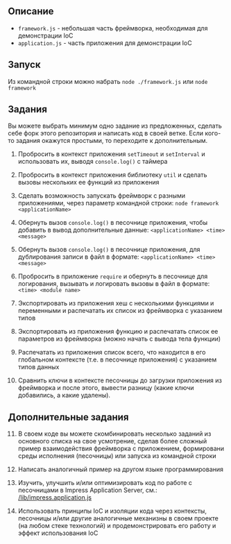 ## Описание

* `framework.js` - небольшая часть фреймворка, необходимая для демонстрации IoC
* `application.js` - часть приложения для демонстрации IoC

## Запуск

Из командной строки можно набрать `node ./framework.js` или `node framework`

## Задания

Вы можете выбрать минимум одно задание из предложенных, сделать себе форк этого
репозитория и написать код в своей ветке. Если кого-то задания окажутся
простыми, то переходите к дополнительным.

1. Пробросить в контекст приложения `setTimeout` и `setInterval` и использовать
их, выводя `console.log()` с таймера

2. Пробросить в контекст приложения библиотеку `util` и сделать вызовы
нескольких ее функций из приложения

3. Сделать возможность запускать фреймворк с разными приложениями, через
параметр командной строки: `node framework <applicationName>`

4. Обернуть вызов `console.log()` в песочнице приложения, чтобы добавить в
вывод дополнительные данные: `<applicationName> <time> <message>`

5. Обернуть вызов `console.log()` в песочнице приложения, для дублирования
записи в файл в формате: `<applicationName> <time> <message>`

6. Пробросить в приложение `require` и обернуть в песочнице для логирования,
вызывать и логировать вызовы в файл в формате: `<time> <module name>`

7. Экспортировать из приложения хеш с несколькими функциями и переменными и
распечатать их список из фреймворка с указанием типов

8. Экспортировать из приложения функцию и распечатать список ее параметров
из фреймворка (можно начать с вывода тела функции)

9. Распечатать из приложения список всего, что находится в его глобальном
контексте (т.е. в песочнице приложения) с указанием типов данных

10. Сравнить ключи в контексте песочницы до загрузки приложения из фреймворка
и после этого, вывести разницу (какие ключи добавились, а какие удалены).

## Дополнительные задания

11. В своем коде вы можете скомбинировать несколько заданий из основного
списка на свое усмотрение, сделав более сложный пример взаимодействия
фреймворка с приложением, формировани среды исполнения (песочницы) или
запуска из командной строки

12. Написать аналогичный пример на другом языке программирования

13. Изучить, улучшить и/или оптимизировать код по работе с песочницами в
Impress Application Server, см.: [/lib/impress.application.js](https://github.com/tshemsedinov/impress/blob/master/lib/impress.application.js)

14. Использовать принципы IoC и изоляции кода через контексты, песочницы
и/или другие аналогичные механизны в своем проекте (на любом стеке технологий)
и продемонстрировать его работу и эффект использования IoC
